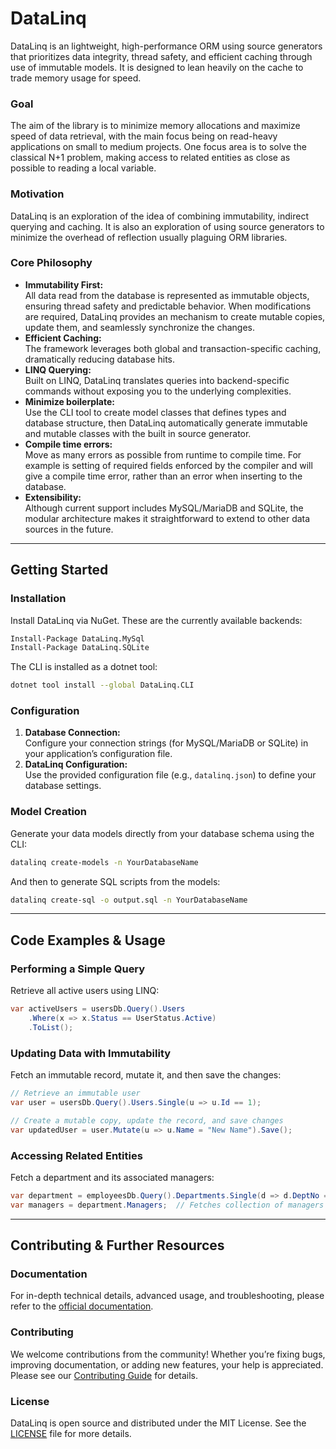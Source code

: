 # DataLinq

DataLinq is an lightweight, high-performance ORM using source generators that prioritizes data integrity, thread safety, and efficient caching through use of immutable models. It is designed to lean heavily on the cache to trade memory usage for speed.

### Goal
The aim of the library is to minimize memory allocations and maximize speed of data retrieval, with the main focus being on read-heavy applications on small to medium projects. One focus area is to solve the classical N+1 problem, making access to related entities as close as possible to reading a local variable.

### Motivation
DataLinq is an exploration of the idea of combining immutability, indirect querying and caching. It is also an exploration of using source generators to minimize the overhead of reflection usually plaguing ORM libraries.

### Core Philosophy
- **Immutability First:**  
  All data read from the database is represented as immutable objects, ensuring thread safety and predictable behavior. When modifications are required, DataLinq provides an mechanism to create mutable copies, update them, and seamlessly synchronize the changes.
- **Efficient Caching:**  
  The framework leverages both global and transaction-specific caching, dramatically reducing database hits.
- **LINQ Querying:**  
  Built on LINQ, DataLinq translates queries into backend-specific commands without exposing you to the underlying complexities.
- **Minimize boilerplate:**  
  Use the CLI tool to create model classes that defines types and database structure, then DataLinq automatically generate immutable and mutable classes with the built in source generator.
- **Compile time errors:**  
  Move as many errors as possible from runtime to compile time. For example is setting of required fields enforced by the compiler and will give a compile time error, rather than an error when inserting to the database.
- **Extensibility:**  
  Although current support includes MySQL/MariaDB and SQLite, the modular architecture makes it straightforward to extend to other data sources in the future.

---

## Getting Started

### Installation
Install DataLinq via NuGet. These are the currently available backends:

```bash
Install-Package DataLinq.MySql
Install-Package DataLinq.SQLite
```

The CLI is installed as a dotnet tool:
```bash
dotnet tool install --global DataLinq.CLI
```

### Configuration
1. **Database Connection:**  
   Configure your connection strings (for MySQL/MariaDB or SQLite) in your application’s configuration file.
2. **DataLinq Configuration:**  
   Use the provided configuration file (e.g., `datalinq.json`) to define your database settings.

### Model Creation
Generate your data models directly from your database schema using the CLI:

```bash
datalinq create-models -n YourDatabaseName
```

And then to generate SQL scripts from the models:

```bash
datalinq create-sql -o output.sql -n YourDatabaseName
```

---

## Code Examples & Usage

### Performing a Simple Query
Retrieve all active users using LINQ:

```csharp
var activeUsers = usersDb.Query().Users
    .Where(x => x.Status == UserStatus.Active)
    .ToList();
```

### Updating Data with Immutability
Fetch an immutable record, mutate it, and then save the changes:

```csharp
// Retrieve an immutable user
var user = usersDb.Query().Users.Single(u => u.Id == 1);

// Create a mutable copy, update the record, and save changes
var updatedUser = user.Mutate(u => u.Name = "New Name").Save();
```

### Accessing Related Entities
Fetch a department and its associated managers:

```csharp
var department = employeesDb.Query().Departments.Single(d => d.DeptNo == "d005");
var managers = department.Managers;  // Fetches collection of managers from cache
```

---

## Contributing & Further Resources

### Documentation
For in-depth technical details, advanced usage, and troubleshooting, please refer to the [official documentation](docs/index.md).

### Contributing
We welcome contributions from the community! Whether you’re fixing bugs, improving documentation, or adding new features, your help is appreciated. Please see our [Contributing Guide](docs/Contributing.md) for details.

### License
DataLinq is open source and distributed under the MIT License. See the [LICENSE](LICENSE.md) file for more details.